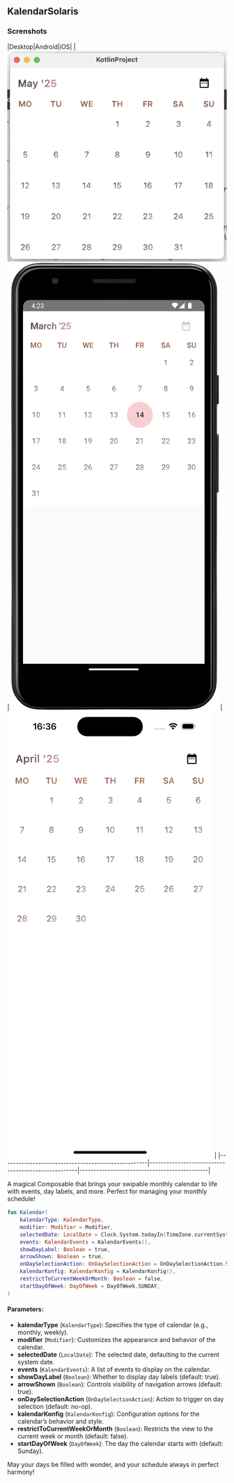 ## KalendarSolaris

### Screnshots

|Desktop|Android|iOS|
| ![SolarisDesktop](../img/solaris/SolarisDesktop.png) | ![SolarisAndroid](../img/solaris/SolarisAndroid.png) | ![SolarisIOS](../img/solaris/SolarisIOS.png) |
|----------------------------------------------------|----------------------------------------------------|----------------------------------------------|


A magical Composable that brings your swipable monthly calendar to life with events, day labels, and more. Perfect for managing your monthly schedule!

```kotlin
fun Kalendar(
    kalendarType: KalendarType,
    modifier: Modifier = Modifier,
    selectedDate: LocalDate = Clock.System.todayIn(TimeZone.currentSystemDefault()),
    events: KalendarEvents = KalendarEvents(),
    showDayLabel: Boolean = true,
    arrowShown: Boolean = true,
    onDaySelectionAction: OnDaySelectionAction = OnDaySelectionAction.Single { _, _ -> },
    kalendarKonfig: KalendarKonfig = KalendarKonfig(),
    restrictToCurrentWeekOrMonth: Boolean = false,
    startDayOfWeek: DayOfWeek = DayOfWeek.SUNDAY,
) 
```

#### Parameters:

- **kalendarType**  (`KalendarType`): Specifies the type of calendar (e.g., monthly, weekly).
- **modifier**  (`Modifier`): Customizes the appearance and behavior of the calendar.
- **selectedDate**  (`LocalDate`): The selected date, defaulting to the current system date.
- **events**  (`KalendarEvents`): A list of events to display on the calendar.
- **showDayLabel**  (`Boolean`): Whether to display day labels (default: true).
- **arrowShown**  (`Boolean`): Controls visibility of navigation arrows (default: true).
- **onDaySelectionAction**  (`OnDaySelectionAction`): Action to trigger on day selection (default: no-op).
- **kalendarKonfig**  (`KalendarKonfig`): Configuration options for the calendar’s behavior and style.
- **restrictToCurrentWeekOrMonth**  (`Boolean`): Restricts the view to the current week or month (default: false).
- **startDayOfWeek**  (`DayOfWeek`): The day the calendar starts with (default: Sunday).

May your days be filled with wonder, and your schedule always in perfect harmony!
